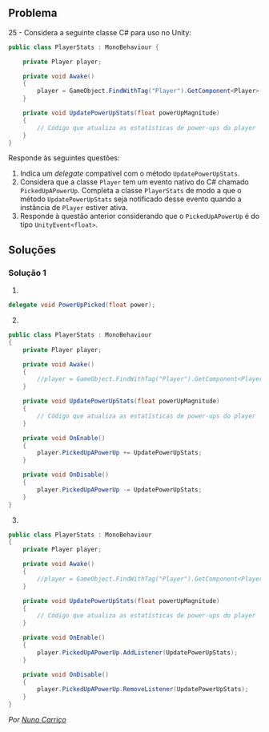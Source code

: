 ﻿## Problema

25 - Considera a seguinte classe C# para uso no Unity:

```cs
public class PlayerStats : MonoBehaviour {

    private Player player;

    private void Awake()
    {
        player = GameObject.FindWithTag("Player").GetComponent<Player>();
    }

    private void UpdatePowerUpStats(float powerUpMagnitude)
    {
        // Código que atualiza as estatísticas de power-ups do player
    }
}
```

Responde às seguintes questões:

1.  Indica um _delegate_ compatível com o método `UpdatePowerUpStats`.
2.  Considera que a classe `Player` tem um evento nativo do C# chamado
    `PickedUpAPowerUp`. Completa a classe `PlayerStats` de modo a que o método `UpdatePowerUpStats` seja notificado desse evento quando a instância de
    `Player` estiver ativa.
3.  Responde à questão anterior considerando que o `PickedUpAPowerUp` é do tipo
    `UnityEvent<float>`.

## Soluções

### Solução 1

1. 
```cs
delegate void PowerUpPicked(float power);
```

2.
```cs
public class PlayerStats : MonoBehaviour
{
	private Player player;

	private void Awake()
	{
		//player = GameObject.FindWithTag("Player").GetComponent<Player>();
	}

	private void UpdatePowerUpStats(float powerUpMagnitude)
	{
		// Código que atualiza as estatísticas de power-ups do player
	}

	private void OnEnable()
	{
		player.PickedUpAPowerUp += UpdatePowerUpStats;
	}

	private void OnDisable()
	{
		player.PickedUpAPowerUp -= UpdatePowerUpStats;
	}
}
```
3.
```cs
public class PlayerStats : MonoBehaviour
{
	private Player player;

	private void Awake()
	{
		//player = GameObject.FindWithTag("Player").GetComponent<Player>();
	}

	private void UpdatePowerUpStats(float powerUpMagnitude)
	{
		// Código que atualiza as estatísticas de power-ups do player
	}

	private void OnEnable()
	{
		player.PickedUpAPowerUp.AddListener(UpdatePowerUpStats);
	}

	private void OnDisable()
	{
		player.PickedUpAPowerUp.RemoveListener(UpdatePowerUpStats);
	}
}
```

*Por [Nuno Carriço](https://github.com/NunoCarrico98)*